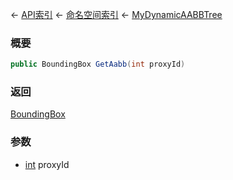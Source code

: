 ← [API索引](Api-Index) ← [命名空间索引](Namespace-Index) ← [MyDynamicAABBTree](VRageMath.MyDynamicAABBTree)

### 概要

```csharp
public BoundingBox GetAabb(int proxyId)
```

### 返回

[BoundingBox](VRageMath.BoundingBox)

### 参数

* [int](https://docs.microsoft.com/en-us/dotnet/api/System.Int32?view=netframework-4.6) proxyId
